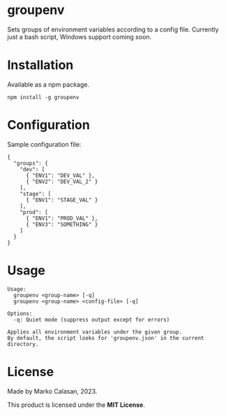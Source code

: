 # groupenv
Sets groups of environment variables according to a config file. Currently just a bash script, Windows support coming soon.

# Installation
Available as a npm package.

```
npm install -g groupenv
```

# Configuration
Sample configuration file:
```
{
  "groups": {
    "dev": [
      { "ENV1": "DEV_VAL" },
      { "ENV2": "DEV_VAL_2" }
    ],
    "stage": [
      { "ENV1": "STAGE_VAL" }
    ],
    "prod": [
      { "ENV1": "PROD_VAL" },
      { "ENV3": "SOMETHING" }
    ]
  }
}
```

# Usage
```
Usage:
  groupenv <group-name> [-q]
  groupenv <group-name> <config-file> [-q]

Options:
  -q: Quiet mode (suppress output except for errors)

Applies all environment variables under the given group.
By default, the script looks for 'groupenv.json' in the current directory.
```


# License
Made by Marko Calasan, 2023.

This product is licensed under the **MIT License**.
